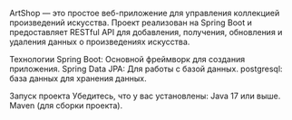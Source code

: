    ArtShop — это простое веб-приложение для управления коллекцией произведений искусства. Проект реализован на Spring Boot и предоставляет RESTful API для добавления, получения, обновления и удаления данных о произведениях искусства.

   Технологии
Spring Boot: Основной фреймворк для создания приложения.
Spring Data JPA: Для работы с базой данных.
postgresql: база данных для хранения данных.

   Запуск проекта
Убедитесь, что у вас установлены:
Java 17 или выше.
Maven (для сборки проекта).
